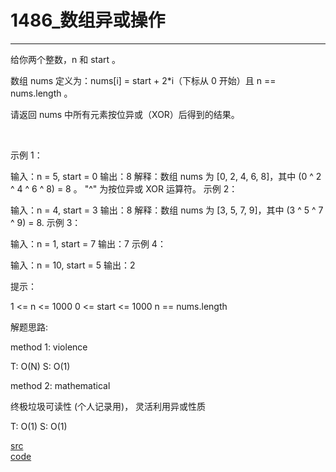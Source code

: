 # 1486_数组异或操作

---

给你两个整数，n 和 start 。

数组 nums 定义为：nums[i] = start + 2*i（下标从 0 开始）且 n == nums.length 。

请返回 nums 中所有元素按位异或（XOR）后得到的结果。

 

示例 1：

输入：n = 5, start = 0
输出：8
解释：数组 nums 为 [0, 2, 4, 6, 8]，其中 (0 ^ 2 ^ 4 ^ 6 ^ 8) = 8 。
     "^" 为按位异或 XOR 运算符。
示例 2：

输入：n = 4, start = 3
输出：8
解释：数组 nums 为 [3, 5, 7, 9]，其中 (3 ^ 5 ^ 7 ^ 9) = 8.
示例 3：

输入：n = 1, start = 7
输出：7
示例 4：

输入：n = 10, start = 5
输出：2
 

提示：

1 <= n <= 1000
0 <= start <= 1000
n == nums.length

解题思路:

method 1: violence

T: O(N)
S: O(1)

method 2: mathematical

终极垃圾可读性 (个人记录用)， 灵活利用异或性质

T: O(1)
S: O(1)

[src](https://leetcode-cn.com/problems/xor-operation-in-an-array/) <br>
[code](code/1486.c) <br>
